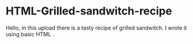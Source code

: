 # HTML-Grilled-sandwitch-recipe
Hello, in this upload there is a tasty recipe of grilled sandwitch.
I wrote it using  basic HTML .
